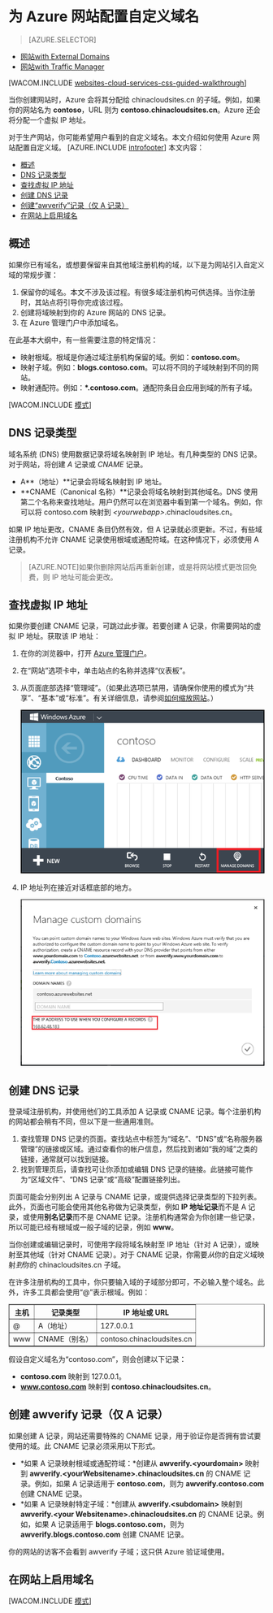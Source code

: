 <properties
	pageTitle="在 Azure 网站中配置自定义域名"
	description="了解如何在 Azure 网站中结合使用自定义域名和网站。"
	services="app-service\web"
	documentationCenter=""
	authors="MikeWasson"
	manager="wpickett"
	editor=""/>

<tags
	ms.service="app-service-web"
	ms.date="09/16/2015"
	wacn.date="10/22/2015"/>
# 为 Azure 网站配置自定义域名

> [AZURE.SELECTOR]
- [网站with External Domains](/documentation/articles/web-sites-custom-domain-name/)
- [网站with Traffic Manager](/documentation/articles/web-sites-traffic-manager-custom-domain-name/)

[WACOM.INCLUDE [websites-cloud-services-css-guided-walkthrough](../includes/websites-cloud-services-css-guided-walkthrough.md)]

当你创建网站时，Azure 会将其分配给 chinacloudsites.cn 的子域。例如，如果你的网站名为 **contoso**，URL 则为 **contoso.chinacloudsites.cn**。Azure 还会将分配一个虚拟 IP 地址。

对于生产网站，你可能希望用户看到的自定义域名。本文介绍如何使用 Azure 网站配置自定义域。
[AZURE.INCLUDE [introfooter](../includes/custom-dns-web-site-intro-notes.md)]
本文内容：


-   [概述]
-   [DNS 记录类型]
-   [查找虚拟 IP 地址]
-   [创建 DNS 记录]
-   [创建“awverify”记录（仅 A 记录）](#awverify)
-   [在网站上启用域名]

## 概述

如果你已有域名，或想要保留来自其他域注册机构的域，以下是为网站引入自定义域的常规步骤：

1. 保留你的域名。本文不涉及该过程。有很多域注册机构可供选择。当你注册时，其站点将引导你完成该过程。
1. 创建将域映射到你的 Azure 网站的 DNS 记录。
1. 在 Azure 管理门户中添加域名。 

在此基本大纲中，有一些需要注意的特定情况：

- 映射根域。根域是你通过域注册机构保留的域。例如：**contoso.com**。
- 映射子域。例如：**blogs.contoso.com**。可以将不同的子域映射到不同的网站。
- 映射通配符。例如：**\*.contoso.com**。通配符条目会应用到域的所有子域。
 
[WACOM.INCLUDE [模式](../includes/custom-dns-web-site-modes.md)]


## DNS 记录类型

域名系统 (DNS) 使用数据记录将域名映射到 IP 地址。有几种类型的 DNS 记录。对于网站，将创建 *A* 记录或 *CNAME* 记录。

- A**（地址）**记录会将域名映射到 IP 地址。 
- **CNAME（Canonical 名称）**记录会将域名映射到其他域名。DNS 使用第二个名称来查找地址。用户仍然可以在浏览器中看到第一个域名。例如，你可以将 contoso.com 映射到 *&lt;yourwebapp&gt;*.chinacloudsites.cn。 

如果 IP 地址更改，CNAME 条目仍然有效，但 A 记录就必须更新。不过，有些域注册机构不允许 CNAME 记录使用根域或通配符域。在这种情况下，必须使用 A 记录。

> [AZURE.NOTE]如果你删除网站后再重新创建，或是将网站模式更改回免费，则 IP 地址可能会更改。


## 查找虚拟 IP 地址 

如果你要创建 CNAME 记录，可跳过此步骤。若要创建 A 记录，你需要网站的虚拟 IP 地址。获取该 IP 地址：

1.	在你的浏览器中，打开 [Azure 管理门户](https://manage.windowsazure.cn)。
2.	在“网站”选项卡中，单击站点的名称并选择“仪表板”。
3.	从页面底部选择“管理域”。（如果此选项已禁用，请确保你使用的模式为“共享”、“基本”或“标准”。有关详细信息，请参阅[如何缩放网站](http://www.windowsazure.cn/documentation/articles/web-sites-scale/)。） 

	![](./media/web-sites-custom-domain-name/dncmntask-cname-6.png)

4.	IP 地址列在接近对话框底部的地方。

	![](./media/web-sites-custom-domain-name/ipaddress.png)

## 创建 DNS 记录

登录域注册机构，并使用他们的工具添加 A 记录或 CNAME 记录。每个注册机构的网站都会稍有不同，但以下是一些通用准则。

1.	查找管理 DNS 记录的页面。查找站点中标签为“域名”、“DNS”或“名称服务器管理”的链接或区域。通过查看你的帐户信息，然后找到诸如“我的域”之类的链接，通常就可以找到链接。
2.	找到管理页后，请查找可让你添加或编辑 DNS 记录的链接。此链接可能作为“区域文件”、“DNS 记录”或“高级”配置链接列出。

页面可能会分别列出 A 记录与 CNAME 记录，或提供选择记录类型的下拉列表。此外，页面也可能会使用其他名称做为记录类型，例如 **IP 地址记录**而不是 A 记录，或使用**别名记录**而不是 CNAME 记录。注册机构通常会为你创建一些记录，所以可能已经有根域或一般子域的记录，例如 **www**。

当你创建或编辑记录时，可使用字段将域名映射至 IP 地址（针对 A 记录），或映射至其他域（针对 CNAME 记录）。对于 CNAME 记录，你需要*从*你的自定义域映射*到*你的 chinacloudsites.cn 子域。

在许多注册机构的工具中，你只要输入域的子域部分即可，不必输入整个域名。此外，许多工具都会使用“@”表示根域。例如：

<table cellspacing="0" border="1">
<tr>
	<th>主机</th>
	<th>记录类型</th>
	<th>IP 地址或 URL</th>
</tr>
<tr>
	<td>@</td>
	<td>A（地址）</td>
	<td>127.0.0.1</td>
</tr>
<tr>
	<td>www</td>
	<td>CNAME（别名）</td>
	<td>contoso.chinacloudsites.cn</td>
</tr>
</table>

假设自定义域名为“contoso.com”，则会创建以下记录：

- **contoso.com** 映射到 127.0.0.1。
- **www.contoso.com** 映射到 **contoso.chinacloudsites.cn**。


<a name="awverify" /></a>
## 创建 awverify 记录（仅 A 记录）

如果创建 A 记录，网站还需要特殊的 CNAME 记录，用于验证你是否拥有尝试要使用的域。此 CNAME 记录必须采用以下形式。

- *如果 A 记录映射根域或通配符域：*创建从 **awverify.&lt;yourdomain&gt;** 映射到 **awverify.&lt;yourWebsitename&gt;.chinacloudsites.cn** 的 CNAME 记录。例如，如果 A 记录适用于 **contoso.com**，则为 **awverify.contoso.com** 创建 CNAME 记录。
- *如果 A 记录映射特定子域：*创建从 **awverify.&lt;subdomain&gt;** 映射到 **awverify.&lt;your Websitename&gt;.chinacloudsites.cn** 的 CNAME 记录。例如，如果 A 记录适用于 **blogs.contoso.com**，则为 **awverify.blogs.contoso.com** 创建 CNAME 记录。

你的网站的访客不会看到 awverify 子域；这只供 Azure 验证域使用。

## 在网站上启用域名

[WACOM.INCLUDE [模式](../includes/custom-dns-web-site-enable-on-web-site.md)]



<!-- Anchors. -->
[概述]: #overview
[DNS 记录类型]: #dns-record-types
[查找虚拟 IP 地址]: #find-the-virtual-ip-address
[创建 DNS 记录]: #create-the-dns-records
[在网站上启用域名]: #enable-the-domain-name-on-your-website

<!-- Images -->
[subdomain]: ./media/web-sites-custom-domain-name/azurewebsites-subdomain.png

<!---HONumber=74-->